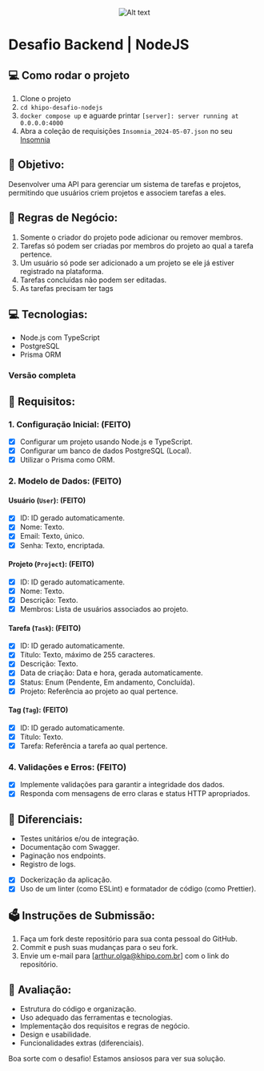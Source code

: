 <p align="center">
  <img title="a title" alt="Alt text" src="https://media.licdn.com/dms/image/D4E16AQGjCVuzlCthvg/profile-displaybackgroundimage-shrink_200_800/0/1690574706700?e=2147483647&v=beta&t=zlY1Mc10yQ3gA9qiZ4sZ7m8PkE-HIu8Haa1fUyKb_fU">
</p>

# Desafio Backend | NodeJS

## 💻 Como rodar o projeto

1. Clone o projeto
2. `cd khipo-desafio-nodejs`
3. `docker compose up` e aguarde printar `[server]: server running at 0.0.0.0:4000`
4. Abra a coleção de requisições `Insomnia_2024-05-07.json` no seu [Insomnia](https://insomnia.rest/)

## 🚀 Objetivo:

Desenvolver uma API para gerenciar um sistema de tarefas e projetos, permitindo que usuários criem projetos e associem tarefas a eles.

## 📖 Regras de Negócio:

1. Somente o criador do projeto pode adicionar ou remover membros.
2. Tarefas só podem ser criadas por membros do projeto ao qual a tarefa pertence.
3. Um usuário só pode ser adicionado a um projeto se ele já estiver registrado na plataforma.
4. Tarefas concluídas não podem ser editadas.
5. As tarefas precisam ter tags

## 💻 Tecnologias:

- Node.js com TypeScript
- PostgreSQL
- Prisma ORM

### Versão completa

## 📜 Requisitos:

### 1. Configuração Inicial: (FEITO)

- [x] Configurar um projeto usando Node.js e TypeScript.
- [x] Configurar um banco de dados PostgreSQL (Local).
- [x] Utilizar o Prisma como ORM.

### 2. Modelo de Dados: (FEITO)

#### Usuário (`User`): (FEITO)

- [x] ID: ID gerado automaticamente.
- [x] Nome: Texto.
- [x] Email: Texto, único.
- [x] Senha: Texto, encriptada.

#### Projeto (`Project`): (FEITO)

- [x] ID: ID gerado automaticamente.
- [x] Nome: Texto.
- [x] Descrição: Texto.
- [x] Membros: Lista de usuários associados ao projeto.

#### Tarefa (`Task`): (FEITO)

- [x] ID: ID gerado automaticamente.
- [x] Título: Texto, máximo de 255 caracteres.
- [x] Descrição: Texto.
- [x] Data de criação: Data e hora, gerada automaticamente.
- [x] Status: Enum (Pendente, Em andamento, Concluída).
- [x] Projeto: Referência ao projeto ao qual pertence.

#### Tag (`Tag`): (FEITO)

- [x] ID: ID gerado automaticamente.
- [x] Título: Texto.
- [x] Tarefa: Referência a tarefa ao qual pertence.

### 4. Validações e Erros: (FEITO)

- [x] Implemente validações para garantir a integridade dos dados.
- [x] Responda com mensagens de erro claras e status HTTP apropriados.

## 🥇 Diferenciais:

- Testes unitários e/ou de integração.
- Documentação com Swagger.
- Paginação nos endpoints.
- Registro de logs.
- [x] Dockerização da aplicação.
- [x] Uso de um linter (como ESLint) e formatador de código (como Prettier).

## 🗳️ Instruções de Submissão:

1. Faça um fork deste repositório para sua conta pessoal do GitHub.
2. Commit e push suas mudanças para o seu fork.
3. Envie um e-mail para [arthur.olga@khipo.com.br] com o link do repositório.

## 🧪 Avaliação:

- Estrutura do código e organização.
- Uso adequado das ferramentas e tecnologias.
- Implementação dos requisitos e regras de negócio.
- Design e usabilidade.
- Funcionalidades extras (diferenciais).

Boa sorte com o desafio! Estamos ansiosos para ver sua solução.
